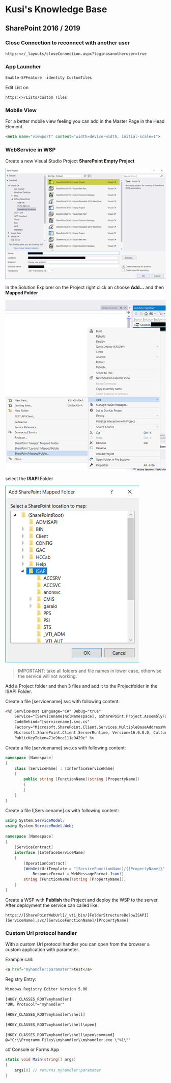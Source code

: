 # Kusi's Knowledge Base

## SharePoint 2016 / 2019

### Close Connection to reconnect with another user

```url
https:<>/_layouts/closeConnection.aspx?loginasanotheruser=true
```

### App Launcher

```powershell
Enable-SPFeature -identity CustomTiles
```

Edit List on

```url
https:<>/Lists/Custom Tiles
```

### Mobile View

For a better mobile view feeling you can add in the Master Page in the Head Element.

```html
<meta name="viewport" content="width=device-width, initial-scale=1">
```

### WebService in WSP

Create a new Visual Studio Project **SharePoint Empty Project**

![Visual Studio Prject](./Assets/VSWebServiceNew.png)

In the Solution Explorer on the Project right click an choose **Add...** and then **Mapped Folder**

![Visual Studio Prject](./Assets/VSShareMappedFolder.png)

select the **ISAPI** Folder

![Visual Studio Prject](./Assets/VSFolderISAPI.png)

> IMPORTANT: take all folders and file names in lower case, otherwise the service will not working.

Add a Project folder and then 3 files and add it to the Projectfolder in the ISAPI Folder.

Create a file [servicename].svc with following content:

```xml
<%@ ServiceHost Language="C#" Debug="true"
    Service="[ServicenameInclNamespace], $SharePoint.Project.AssemblyFullName$"
    CodeBehind="[servicename].svc.cs"
    Factory="Microsoft.SharePoint.Client.Services.MultipleBaseAddressWebServiceHostFactory,
    Microsoft.SharePoint.Client.ServerRuntime, Version=16.0.0.0, Culture=neutral,
    PublicKeyToken=71e9bce111e9429c" %>
```

Create a file [servicename].svc.cs with following content:

```cs
namespace [Namespace]
{
    class [ServiceName] : [InterfaceServiceName]
    {
        public string [FunctionName](string [PropertyName])
        {
        }
    }
}
```

Create a file I[Servicename].cs with following content:

```cs
using System.ServiceModel;
using System.ServiceModel.Web;

namespace [Namespace]
{
    [ServiceContract]
    interface [IntefaceServiceName]
    {
        [OperationContract]
        [WebGet(UriTemplate = "[ServiceFunctionName]/{[PropertyName]}",
            ResponseFormat = WebMessageFormat.Json)]
        string [FunctionName](string [PropertyName]);
    }
}
```

Create a WSP with **Publish** the Project and deploy the WSP to the server. After deployment the service can called like:

```
https://[SharePointWebUrl]/_vti_bin/[FolderStructureBelowISAPI][ServiceName].svc/[ServiceFunctionName]/[PropertyName]
```

### Custom Url protocol handler

With a custom Url protocol handler you can open from the browser a custom application with parameter. 

Example call:
```html
<a href="myhandler:paramater">test</a>
```

Registry Entry:
```
Windows Registry Editor Version 5.00

[HKEY_CLASSES_ROOT\myhandler]
"URL Protocol"="myhandler"

[HKEY_CLASSES_ROOT\myhandler\shell]

[HKEY_CLASSES_ROOT\myhandler\shell\open]

[HKEY_CLASSES_ROOT\myhandler\shell\open\command]
@="C:\\Programm Files\\myhandler\\myhandler.exe \"%1\""
```

c# Console or Forms App
```csharp
static void Main(string[] args)
{
    args[0] // returns myhandler:paramater
}
```